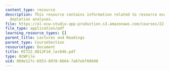 ```yaml
---
content_type: resource
description: This resource contains information related to resource evaluation and
  depletion analyses.
file: https://ol-ocw-studio-app-production.s3.amazonaws.com/courses/22-081j-introduction-to-sustainable-energy-fall-2010/069e127c6553897886647a67ebf88940_MIT22_081JF10_lec04b.pdf
file_type: application/pdf
learning_resource_types: []
parent_title: Lectures and Readings
parent_type: CourseSection
resourcetype: Document
title: MIT22_081JF10_lec04b.pdf
type: OCWFile
uid: 069e127c-6553-8978-8664-7a67ebf88940
---
```

